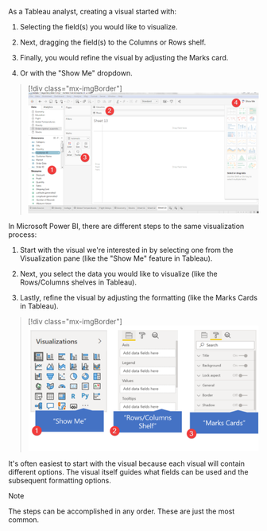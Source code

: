 As a Tableau analyst, creating a visual started with:

1.  Selecting the field(s) you would like to visualize.

1.  Next, dragging the field(s) to the Columns or Rows shelf.

1.  Finally, you would refine the visual by adjusting the Marks card.

1.  Or with the "Show Me" dropdown.

> [!div class="mx-imgBorder"]
> [![Step-by-step example on how to create a visualization in Tableau Desktop.](../media/tableau-workspace.png)](../media/tableau-workspace.png#lightbox)

In Microsoft Power BI, there are different steps to the same visualization process:

1.  Start with the visual we're interested in by selecting one from the Visualization pane (like the "Show Me" feature in Tableau).

1.  Next, you select the data you would like to visualize (like the Rows/Columns shelves in Tableau).

1.  Lastly, refine the visual by adjusting the formatting (like the Marks Cards in Tableau).

> [!div class="mx-imgBorder"]
> [![Process of creating a visualization in Power BI Desktop.](../media/power-bi-workspace.png)](../media/power-bi-workspace.png#lightbox)

It's often easiest to start with the visual because each visual will contain different options. The visual itself guides what fields can be used and the subsequent formatting options.

> [!NOTE]
> The steps can be accomplished in any order. These are just the most common.